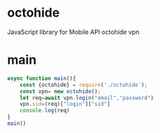# octohide
JavaScript library for Mobile API octohide vpn 
# main
```js
async function main(){
    const {octohide} = require('./octohide');
    const vpn= new octohide();
    let req=await vpn.login("email","password")
    vpn.sid=(req)["login"]["sid"]
    console.log(req)
}
main()
```
